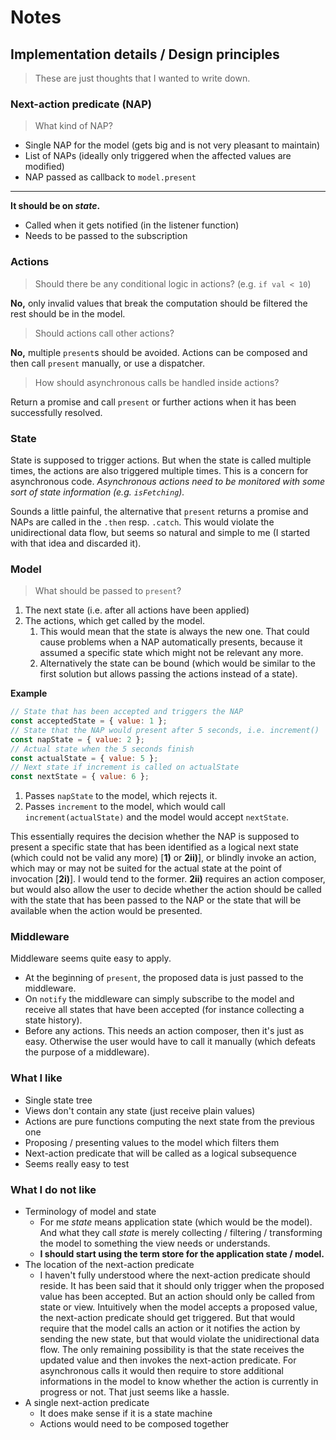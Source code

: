 # Notes

## Implementation details / Design principles

> These are just thoughts that I wanted to write down.

### Next-action predicate (NAP)

> What kind of NAP?

- Single NAP for the model (gets big and is not very pleasant to maintain)
- List of NAPs (ideally only triggered when the affected values are modified)
- NAP passed as callback to `model.present`

--------------------------------------------------------------------------------

**It should be on *state*.**

- Called when it gets notified (in the listener function)
- Needs to be passed to the subscription

### Actions

> Should there be any conditional logic in actions? (e.g. `if val < 10`)

**No,** only invalid values that break the computation should be filtered the
rest should be in the model.

> Should actions call other actions?

**No,** multiple `present`s should be avoided. Actions can be composed and then
call `present` manually, or use a dispatcher.

> How should asynchronous calls be handled inside actions?

Return a promise and call `present` or further actions when it has been
successfully resolved.

### State

State is supposed to trigger actions. But when the state is called multiple
times, the actions are also triggered multiple times. This is a concern for
asynchronous code. *Asynchronous actions need to be monitored with some sort of
state information (e.g. `isFetching`).*

Sounds a little painful, the alternative that `present` returns a promise and
NAPs are called in the `.then` resp. `.catch`. This would violate the
unidirectional data flow, but seems so natural and simple to me (I started with
that idea and discarded it).

### Model

> What should be passed to `present`?

1. The next state (i.e. after all actions have been applied)
2. The actions, which get called by the model.
    1. This would mean that the state is always the new one. That could cause
      problems when a NAP automatically presents, because it assumed
      a specific state which might not be relevant any more.
    2. Alternatively the state can be bound (which would be similar to the first
      solution but allows passing the actions instead of a state).

**Example**

```javascript
// State that has been accepted and triggers the NAP
const acceptedState = { value: 1 };
// State that the NAP would present after 5 seconds, i.e. increment()
const napState = { value: 2 };
// Actual state when the 5 seconds finish
const actualState = { value: 5 };
// Next state if increment is called on actualState
const nextState = { value: 6 };
```

1. Passes `napState` to the model, which rejects it.
2. Passes `increment` to the model, which would call `increment(actualState)`
  and the model would accept `nextState`.

This essentially requires the decision whether the NAP is supposed to present
a specific state that has been identified as a logical next state (which could
not be valid any more) [**1)** or **2ii)**], or blindly invoke an action, which
may or may not be suited for the actual state at the point of invocation
[**2i)**]. I would tend to the former. **2ii)** requires an action composer, but
would also allow the user to decide whether the action should be called with the
state that has been passed to the NAP or the state that will be available when
the action would be presented.


### Middleware

Middleware seems quite easy to apply.

- At the beginning of `present`, the proposed data is just passed to the
    middleware.
- On `notify` the middleware can simply subscribe to the model and receive all
    states that have been accepted (for instance collecting a state history).
- Before any actions. This needs an action composer, then it's just as easy.
    Otherwise the user would have to call it manually (which defeats the purpose
    of a middleware).

### What I like

- Single state tree
- Views don't contain any state (just receive plain values)
- Actions are pure functions computing the next state from the previous one
- Proposing / presenting values to the model which filters them
- Next-action predicate that will be called as a logical subsequence
- Seems really easy to test

### What I do not like

- Terminology of model and state
  - For me *state* means application state (which would be the model). And what
      they call *state* is merely collecting / filtering / transforming the
      model to something the view needs or understands.
  - **I should start using the term store for the application state / model.**
- The location of the next-action predicate
  - I haven't fully understood where the next-action predicate should reside. It
      has been said that it should only trigger when the proposed value has been
      accepted. But an action should only be called from state or view.
      Intuitively when the model accepts a proposed value, the next-action
      predicate should get triggered.  But that would require that the model
      calls an action or it notifies the action by sending the new state, but
      that would violate the unidirectional data flow.  The only remaining
      possibility is that the state receives the updated value and then invokes
      the next-action predicate. For asynchronous calls it would then require to
      store additional informations in the model to know whether the action is
      currently in progress or not. That just seems like a hassle.
- A single next-action predicate
  - It does make sense if it is a state machine
  - Actions would need to be composed together
